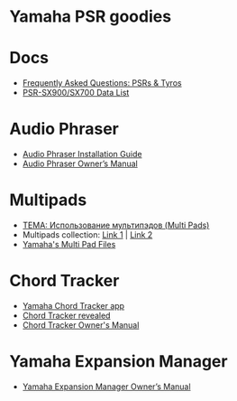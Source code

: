 # Yamaha PSR goodies
<!-- copyright: SeeJay & ReSampled -->

# Docs
* [Frequently Asked Questions: PSRs & Tyros](https://www.psrtutorial.com/MB/zips/FAQ%202016.pdf)
* [PSR-SX900/SX700 Data List](https://hu.yamaha.com/files/download/other_assets/3/1279213/psrsx900_sx700_en_dl_a0.pdf)

# Audio Phraser
* [Audio Phraser Installation Guide](https://usa.yamaha.com/files/download/other_assets/6/1179086/audio_phraser_en_ig_a0.pdf)
* [Audio Phraser Owner’s Manual](https://usa.yamaha.com/files/download/other_assets/5/1179085/audio_phraser_en_om_a0.pdf)

# Multipads
* [ТЕМА: Использование мультипэдов (Multi Pads)](http://sintezator-online.ru/forum/igraem-na-sintezatore/147-ispolzovanie-multipedov-multi-pads)
* Multipads collection: [Link 1](https://yadi.sk/d/UlDShjRCmdmf2) | [Link 2](/downloads/pads.rar)
* [Yamaha's Multi Pad Files](https://www.psrtutorial.com/sty/MP/mpYamaha.html)

# Chord Tracker
* [Yamaha Chord Tracker app](http://usa.yamaha.com/products/apps/chord_tracker/)
* [Chord Tracker revealed](https://sandsoftwaresound.net/chord-tracker-revealed/)
* [Chord Tracker Owner's Manual](https://usa.yamaha.com/files/download/other_assets/1/969641/chord_tracker_en_om.pdf)

# Yamaha Expansion Manager
* [Yamaha Expansion Manager Owner’s Manual](https://ru.yamaha.com/files/download/other_assets/2/1396982/yamaha_expansion_manager_en_om_v280_k0.pdf)
